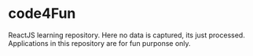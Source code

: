 # code4Fun
ReactJS learning repository. Here no data is captured, its just processed.
Applications in this repository are for fun purponse only.
